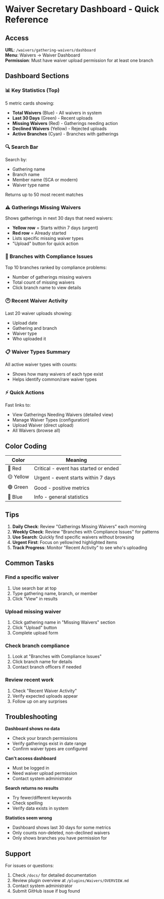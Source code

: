 # Waiver Secretary Dashboard - Quick Reference

## Access
**URL**: `/waivers/gathering-waivers/dashboard`  
**Menu**: Waivers → Waiver Dashboard  
**Permission**: Must have waiver upload permission for at least one branch

## Dashboard Sections

### 📊 Key Statistics (Top)
5 metric cards showing:
- **Total Waivers** (Blue) - All waivers in system
- **Last 30 Days** (Green) - Recent uploads
- **Missing Waivers** (Red) - Gatherings needing action
- **Declined Waivers** (Yellow) - Rejected uploads
- **Active Branches** (Cyan) - Branches with gatherings

### 🔍 Search Bar
Search by:
- Gathering name
- Branch name
- Member name (SCA or modern)
- Waiver type name

Returns up to 50 most recent matches

### ⚠️ Gatherings Missing Waivers
Shows gatherings in next 30 days that need waivers:
- **Yellow row** = Starts within 7 days (urgent)
- **Red row** = Already started
- Lists specific missing waiver types
- "Upload" button for quick action

### 🏢 Branches with Compliance Issues
Top 10 branches ranked by compliance problems:
- Number of gatherings missing waivers
- Total count of missing waivers
- Click branch name to view details

### 🕐 Recent Waiver Activity
Last 20 waiver uploads showing:
- Upload date
- Gathering and branch
- Waiver type
- Who uploaded it

### 📋 Waiver Types Summary
All active waiver types with counts:
- Shows how many waivers of each type exist
- Helps identify common/rare waiver types

### ⚡ Quick Actions
Fast links to:
- View Gatherings Needing Waivers (detailed view)
- Manage Waiver Types (configuration)
- Upload Waiver (direct upload)
- All Waivers (browse all)

## Color Coding

| Color | Meaning |
|-------|---------|
| 🔴 Red | Critical - event has started or ended |
| 🟡 Yellow | Urgent - event starts within 7 days |
| 🟢 Green | Good - positive metrics |
| 🔵 Blue | Info - general statistics |

## Tips

1. **Daily Check**: Review "Gatherings Missing Waivers" each morning
2. **Weekly Check**: Review "Branches with Compliance Issues" for patterns
3. **Use Search**: Quickly find specific waivers without browsing
4. **Urgent First**: Focus on yellow/red highlighted items
5. **Track Progress**: Monitor "Recent Activity" to see who's uploading

## Common Tasks

### Find a specific waiver
1. Use search bar at top
2. Type gathering name, branch, or member
3. Click "View" in results

### Upload missing waiver
1. Click gathering name in "Missing Waivers" section
2. Click "Upload" button
3. Complete upload form

### Check branch compliance
1. Look at "Branches with Compliance Issues"
2. Click branch name for details
3. Contact branch officers if needed

### Review recent work
1. Check "Recent Waiver Activity"
2. Verify expected uploads appear
3. Follow up on any surprises

## Troubleshooting

**Dashboard shows no data**
- Check your branch permissions
- Verify gatherings exist in date range
- Confirm waiver types are configured

**Can't access dashboard**
- Must be logged in
- Need waiver upload permission
- Contact system administrator

**Search returns no results**
- Try fewer/different keywords
- Check spelling
- Verify data exists in system

**Statistics seem wrong**
- Dashboard shows last 30 days for some metrics
- Only counts non-deleted, non-declined waivers
- Only shows branches you have permission for

## Support

For issues or questions:
1. Check `/docs/` for detailed documentation
2. Review plugin overview at `/plugins/Waivers/OVERVIEW.md`
3. Contact system administrator
4. Submit GitHub issue if bug found
